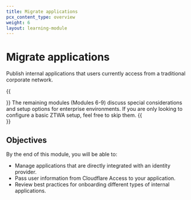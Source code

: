 ```yaml
---
title: Migrate applications
pcx_content_type: overview
weight: 6
layout: learning-module
---
```


# Migrate applications

Publish internal applications that users currently access from a traditional corporate network.

{{<Aside type="note">}}
The remaining modules (Modules 6-9) discuss special considerations and setup options for enterprise environments. If you are only looking to configure a basic ZTWA setup, feel free to skip them.
{{</Aside>}}

## Objectives

By the end of this module, you will be able to:

- Manage applications that are directly integrated with an identity provider.
- Pass user information from Cloudflare Access to your application.
- Review best practices for onboarding different types of internal applications.
